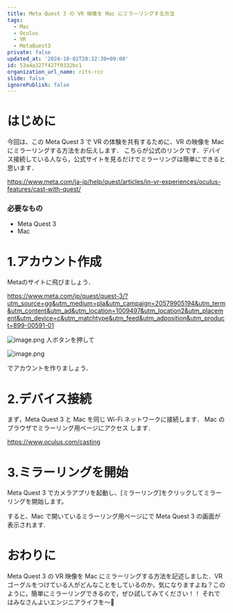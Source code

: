 ```yaml
---
title: Meta Quest 3 の VR 映像を Mac にミラーリングする方法
tags:
  - Mac
  - Oculus
  - VR
  - MetaQuest3
private: false
updated_at: '2024-10-02T20:32:30+09:00'
id: 53a4a327f427f0332bc1
organization_url_name: rits-rcc
slide: false
ignorePublish: false
---
```

# はじめに
今回は、この Meta Quest 3 で VR の体験を共有するために、VR の映像を Mac にミラーリングする方法をお伝えします．
こちらが公式のリンクです．デバイス接続している人なら，公式サイトを見るだけでミラーリングは簡単にできると思います．

https://www.meta.com/ja-jp/help/quest/articles/in-vr-experiences/oculus-features/cast-with-quest/

### 必要なもの
- Meta Quest 3
- Mac

# 1.アカウント作成
Metaのサイトに飛びましょう．

https://www.meta.com/jp/quest/quest-3/?utm_source=gg&utm_medium=pla&utm_campaign=20579905194&utm_term&utm_content&utm_ad&utm_location=1009497&utm_location2&utm_placement&utm_device=c&utm_matchtype&utm_feed&utm_adposition&utm_product=899-00591-01

![image.png](https://qiita-image-store.s3.ap-northeast-1.amazonaws.com/0/3748983/8b204e3f-e25e-1d61-96ea-4a5bb8b744c7.png)
人ボタンを押して

![image.png](https://qiita-image-store.s3.ap-northeast-1.amazonaws.com/0/3748983/8c460848-dda5-6a42-3d75-babc49680f21.png)

でアカウントを作りましょう．



# 2.デバイス接続 

まず，Meta Quest 3 と Mac を同じ Wi-Fi ネットワークに接続します．
Mac のブラウザでミラーリング用ページにアクセス
します．

https://www.oculus.com/casting

# 3.ミラーリングを開始
Meta Quest 3 でカメラアプリを起動し、[ミラーリング]をクリックしてミラーリングを開始します。

すると、Mac で開いているミラーリング用ページにで Meta Quest 3 の画面が表示されます.



# おわりに
Meta Quest 3 の VR 映像を Mac にミラーリングする方法を記述しました．VRゴーグルをつけている人がどんなことをしているのか，気になりますよね？このように，簡単にミラーリングできるので，ぜひ試してみてください！！
それではみなさんよいエンジニアライフを〜👋
